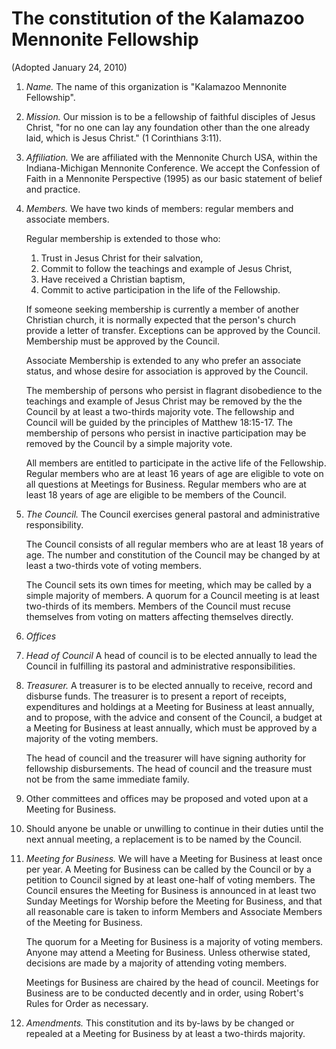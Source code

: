 # The constitution of the Kalamazoo Mennonite Fellowship #
(Adopted January 24, 2010)

1. *Name.* The name of this organization is "Kalamazoo Mennonite Fellowship".

2. *Mission.* Our mission is to be a fellowship of faithful disciples of Jesus Christ, "for no one can lay any foundation other than the one already laid, which is Jesus Christ." (1 Corinthians 3:11).

3. *Affiliation.* We are affiliated with the Mennonite Church USA, within the Indiana-Michigan Mennonite Conference. We accept the Confession of Faith in a Mennonite Perspective (1995) as our basic statement of belief and practice.


4. *Members.* We have two kinds of members: regular members and associate members.

   Regular membership is extended to those who:
      1. Trust in Jesus Christ for their salvation,
      2. Commit to follow the teachings and example of Jesus Christ,
      3. Have received a Christian baptism,
      4. Commit to active participation in the life of the Fellowship.
   
   If someone seeking membership is currently a member of another Christian church, it is normally expected that the person's church provide a letter of transfer. Exceptions can be approved by the Council.  Membership must be approved by the Council. 
   
   Associate Membership is extended to any who prefer an associate status, and whose desire for association is approved by the Council.

   The membership of persons who persist in flagrant disobedience to the teachings and example of Jesus Christ may be removed by the the Council by at least a two-thirds majority vote. The fellowship and Council will be guided by the principles of Matthew 18:15-17. The membership of persons who persist in inactive participation may be removed by the Council by a simple majority vote. 

   All members are entitled to participate in the active life of the Fellowship. Regular members who are at least 16 years of age are eligible to vote on all questions at Meetings for Business. Regular members who are at least 18 years of age are eligible to be members of the Council.

5. *The Council.* The Council exercises general pastoral and administrative responsibility. 

   The Council consists of all regular members who are at least 18 years of age. The number and constitution of the Council may be changed by at least a two-thirds vote of voting members.

   The Council sets its own times for meeting, which may be called by a simple majority of members. A quorum for a Council meeting is at least two-thirds of its members. Members of the Council must recuse themselves from voting on matters affecting themselves directly.
   
6. *Offices*  

  1. *Head of Council* A head of council is to be elected annually to lead the Council in   fulfilling its pastoral and administrative responsibilities. 
   
  2. *Treasurer.* A treasurer is to be elected annually to receive, record and disburse funds. The treasurer is to present a report of receipts, expenditures and holdings at a Meeting for Business at least annually, and to propose, with the advice and consent of the Council, a budget at a Meeting for Business at least annually, which must be approved by a majority of the voting members.

     The head of  council and  the treasurer will  have signing authority  for fellowship
disbursements. The  head of council and  the treasure must  not be from the  same immediate
family.

  3. Other committees and offices may be proposed and voted upon at a Meeting for Business. 
   
  4. Should anyone be unable or unwilling to continue in their duties until the next annual meeting, a replacement is to be named by the Council. 
   
7. *Meeting for Business.*  We will have a Meeting for Business at least once per year. A Meeting for Business can be called by the Council or by a petition to Council signed by at least one-half of voting members. The Council ensures the Meeting for Business is announced in at least two Sunday Meetings for Worship before the Meeting for Business, and that all reasonable care is taken to inform Members and Associate Members of the Meeting for Business.

   The quorum for a Meeting for Business is a majority of voting members. Anyone may attend a Meeting for Business. Unless otherwise stated, decisions are made by a majority of attending voting members.

   Meetings for Business are chaired by the head of council. Meetings for Business are to be conducted decently and in order, using Robert's Rules for Order as necessary.
   
8. *Amendments.* This constitution and its by-laws by be changed or repealed at a Meeting for Business by at least a two-thirds majority.

